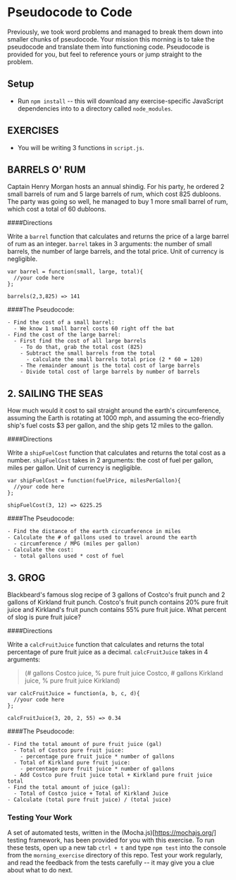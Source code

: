 # Pseudocode to Code

Previously, we took word problems and managed to break them down into smaller chunks of pseudocode. Your mission this morning is to take the pseudocode and translate them into functioning code. Pseudocode is provided for you, but feel to reference yours or jump straight to the problem.

## Setup
- Run `npm install` -- this will download any exercise-specific JavaScript dependencies into to a directory called `node_modules`.


## EXERCISES
- You will be writing 3 functions in `script.js`.

## BARRELS O' RUM

Captain Henry Morgan hosts an annual shindig. For his party, he ordered 2 small barrels of rum and 5 large barrels of rum, which cost 825 dubloons.  The party was going so well, he managed to buy 1 more small barrel of rum, which cost a total of 60 dubloons.

####Directions

Write a `barrel` function that calculates and returns the price of a large barrel of rum as an integer. `barrel` takes in 3 arguments: the number of small barrels, the number of large barrels, and the total price. Unit of currency is negligible.


```
var barrel = function(small, large, total){
  //your code here
};

barrels(2,3,825) => 141
```


####The Pseudocode:
```
- Find the cost of a small barrel:
  - We know 1 small barrel costs 60 right off the bat
- Find the cost of the large barrel:
  - First find the cost of all large barrels
    - To do that, grab the total cost (825)
    - Subtract the small barrels from the total
      - calculate the small barrels total price (2 * 60 = 120)
    - The remainder amount is the total cost of large barrels
    - Divide total cost of large barrels by number of barrels
```


## 2. SAILING THE SEAS

 How much would it cost to sail straight around the earth's circumference, assuming the Earth is rotating at 1000 mph, and assuming the eco-friendly ship's fuel costs $3 per gallon, and the ship gets 12 miles to the gallon.

####Directions

Write a `shipFuelCost` function that calculates and returns the total cost as a number. `shipFuelCost` takes in 2 arguments: the cost of fuel per gallon, miles per gallon. Unit of currency is negligible.

```
var shipFuelCost = function(fuelPrice, milesPerGallon){
  //your code here
};

shipFuelCost(3, 12) => 6225.25
```

####The Pseudocode:
```
- Find the distance of the earth circumference in miles
- Calculate the # of gallons used to travel around the earth
  - circumference / MPG (miles per gallon)
- Calculate the cost:
  - total gallons used * cost of fuel
```

## 3. GROG

 Blackbeard's famous slog recipe of 3 gallons of Costco's fruit punch and 2 gallons of Kirkland fruit punch. Costco's fruit punch contains 20% pure fruit juice and Kirkland's fruit punch contains 55% pure fruit juice. What percent of slog is pure fruit juice?

####Directions

Write a `calcFruitJuice` function that calculates and returns the total percentage of pure fruit juice as a decimal. `calcFruitJuice` takes in 4 arguments:
> (# gallons Costco juice, % pure fruit juice Costco, # gallons Kirkland juice, % pure fruit juice Kirkland)


```
var calcFruitJuice = function(a, b, c, d){
  //your code here
};

calcFruitJuice(3, 20, 2, 55) => 0.34
```

####The Pseudocode:
```
- Find the total amount of pure fruit juice (gal)
  - Total of Costco pure fruit juice:
    - percentage pure fruit juice * number of gallons
  - Total of Kirkland pure fruit juice:
    - percentage pure fruit juice * number of gallons
  - Add Costco pure fruit juice total + Kirkland pure fruit juice total
- Find the total amount of juice (gal):
  - Total of Costco juice + Total of Kirkland Juice
- Calculate (total pure fruit juice) / (total juice)
```

### Testing Your Work

A set of automated tests, written in the (Mocha.js)[https://mochajs.org/] testing framework, has been provided for you with this exercise. To run these tests, open up a new tab `ctrl + t` and type `npm test` into the console from the `morning_exercise` directory of this repo. Test your work regularly, and read the feedback from the tests carefully -- it may give you a clue about what to do next.
